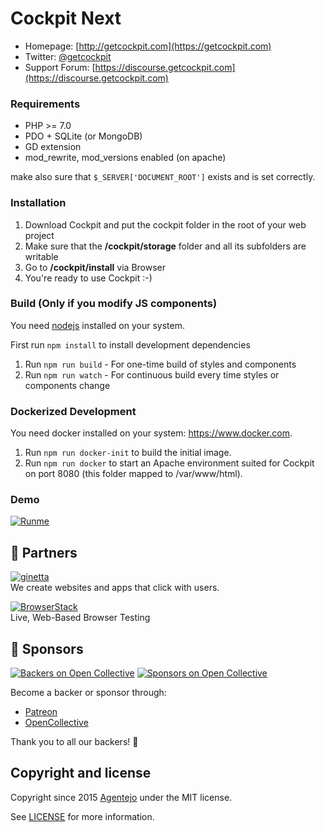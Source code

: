 # Cockpit Next

* Homepage: [http://getcockpit.com](https://getcockpit.com)
* Twitter: [@getcockpit](http://twitter.com/getcockpit)
* Support Forum: [https://discourse.getcockpit.com](https://discourse.getcockpit.com)


### Requirements

* PHP >= 7.0
* PDO + SQLite (or MongoDB)
* GD extension
* mod_rewrite, mod_versions enabled (on apache)

make also sure that <code>$_SERVER['DOCUMENT_ROOT']</code> exists and is set correctly.


### Installation

1. Download Cockpit and put the cockpit folder in the root of your web project
2. Make sure that the __/cockpit/storage__ folder and all its subfolders are writable
3. Go to __/cockpit/install__ via Browser
4. You're ready to use Cockpit :-)


### Build (Only if you modify JS components)

You need [nodejs](https://nodejs.org/) installed on your system.

First run `npm install` to install development dependencies

1. Run `npm run build` - For one-time build of styles and components
2. Run `npm run watch` - For continuous build every time styles or components change


### Dockerized Development

You need docker installed on your system: https://www.docker.com.

1. Run `npm run docker-init` to build the initial image.
2. Run `npm run docker` to start an Apache environment suited for Cockpit on port 8080 (this folder mapped to /var/www/html).

### Demo
[![Runme](https://runme.io/static/button.svg)](https://runme.io/run?app_id=c434919d-937d-4b93-9692-4919bc1ea03a)

## 💐 Partners

[![ginetta](https://user-images.githubusercontent.com/321047/62825759-0fc9ce00-bbb1-11e9-866a-3148260e1548.png)](https://www.ginetta.net)<br>
We create websites and apps that click with users.


[![BrowserStack](https://user-images.githubusercontent.com/355427/27389060-9f716c82-569d-11e7-923c-bd5fe7f1c55a.png)](https://www.browserstack.com)<br>
Live, Web-Based Browser Testing


## 💐 Sponsors

[![Backers on Open Collective](https://opencollective.com/cockpit/backers/badge.svg)](#backers) [![Sponsors on Open Collective](https://opencollective.com/cockpit/sponsors/badge.svg)](#sponsors)

Become a backer or sponsor through:

- [Patreon](https://www.patreon.com/aheinze)
- [OpenCollective](https://opencollective.com/cockpit#backer)

Thank you to all our backers! 🙏


## Copyright and license

Copyright since 2015 [Agentejo](https://agentejo.com) under the MIT license.

See [LICENSE](LICENSE) for more information.
